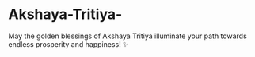 # Akshaya-Tritiya-
May the golden blessings of Akshaya Tritiya illuminate your path towards endless prosperity and happiness! ✨ 
